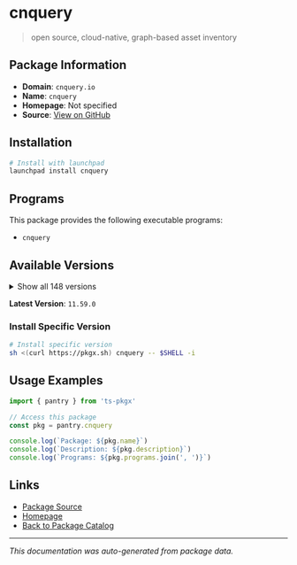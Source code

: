 # cnquery

> open source, cloud-native, graph-based asset inventory

## Package Information

- **Domain**: `cnquery.io`
- **Name**: `cnquery`
- **Homepage**: Not specified
- **Source**: [View on GitHub](https://github.com/pkgxdev/pantry/tree/main/projects/cnquery.io/package.yml)

## Installation

```bash
# Install with launchpad
launchpad install cnquery
```

## Programs

This package provides the following executable programs:

- `cnquery`

## Available Versions

<details>
<summary>Show all 148 versions</summary>

- `11.59.0`, `11.58.0`, `11.57.2`, `11.57.1`, `11.57.0`
- `11.56.0`, `11.55.0`, `11.54.0`, `11.53.2`, `11.53.1`
- `11.53.0`, `11.52.0`, `11.51.2`, `11.51.1`, `11.51.0`
- `11.50.0`, `11.49.0`, `11.48.0`, `11.47.1`, `11.47.0`
- `11.46.2`, `11.46.1`, `11.46.0`, `11.45.1`, `11.45.0`
- `11.44.0`, `11.43.0`, `11.42.0`, `11.41.0`, `11.40.0`
- `11.39.0`, `11.38.0`, `11.37.1`, `11.37.0`, `11.36.2`
- `11.36.1`, `11.36.0`, `11.35.0`, `11.34.0`, `11.33.1`
- `11.33.0`, `11.32.0`, `11.31.1`, `11.31.0`, `11.30.2`
- `11.30.1`, `11.30.0`, `11.29.0`, `11.28.1`, `11.28.0`
- `11.27.0`, `11.26.0`, `11.25.0`, `11.24.0`, `11.23.2`
- `11.23.1`, `11.23.0`, `11.22.0`, `11.21.1`, `11.21.0`
- `11.20.1`, `11.20.0`, `11.19.1`, `11.19.0`, `11.18.0`
- `11.17.0`, `11.16.1`, `11.16.0`, `11.15.1`, `11.15.0`
- `11.14.1`, `11.14.0`, `11.13.2`, `11.13.1`, `11.13.0`
- `11.12.2`, `11.12.1`, `11.12.0`, `11.11.0`, `11.10.0`
- `11.9.1`, `11.9.0`, `11.8.0`, `11.7.3`, `11.7.2`
- `11.7.1`, `11.7.0`, `11.6.3`, `11.6.2`, `11.6.1`
- `11.6.0`, `11.5.0`, `11.4.3`, `11.4.2`, `11.4.1`
- `11.4.0`, `11.3.1`, `11.3.0`, `11.2.0`, `11.1.1`
- `11.1.0`, `11.0.2`, `11.0.1`, `11.0.0`, `10.12.2`
- `10.12.1`, `10.12.0`, `10.11.1`, `10.11.0`, `10.10.0`
- `10.9.3`, `10.9.2`, `10.9.1`, `10.9.0`, `10.8.4`
- `10.8.3`, `10.8.2`, `10.8.1`, `10.8.0`, `10.7.3`
- `10.7.2`, `10.7.1`, `10.7.0`, `10.6.1`, `10.6.0`
- `10.5.0`, `10.4.2`, `10.4.1`, `10.4.0`, `10.3.4`
- `10.3.3`, `10.3.2`, `10.3.1`, `10.3.0`, `10.2.0`
- `10.1.6`, `10.1.5`, `10.1.4`, `10.1.3`, `10.1.2`
- `10.1.1`, `10.1.0`, `10.0.3`, `10.0.2`, `10.0.1`
- `10.0.0`, `9.14.0`, `9.13.0`

</details>

**Latest Version**: `11.59.0`

### Install Specific Version

```bash
# Install specific version
sh <(curl https://pkgx.sh) cnquery -- $SHELL -i
```

## Usage Examples

```typescript
import { pantry } from 'ts-pkgx'

// Access this package
const pkg = pantry.cnquery

console.log(`Package: ${pkg.name}`)
console.log(`Description: ${pkg.description}`)
console.log(`Programs: ${pkg.programs.join(', ')}`)
```

## Links

- [Package Source](https://github.com/pkgxdev/pantry/tree/main/projects/cnquery.io/package.yml)
- [Homepage](#)
- [Back to Package Catalog](../../package-catalog.md)

---

*This documentation was auto-generated from package data.*
